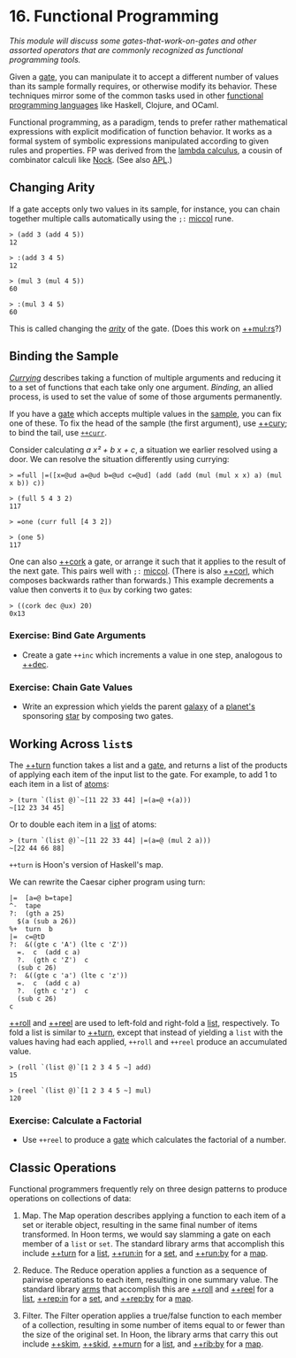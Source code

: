 # 16. Functional Programming

_This module will discuss some gates-that-work-on-gates and other assorted operators that are commonly recognized as functional programming tools._

Given a [gate](../../glossary/gate.md), you can manipulate it to accept a different number of values than its sample formally requires, or otherwise modify its behavior.  These techniques mirror some of the common tasks used in other [functional programming languages](https://en.wikipedia.org/wiki/Functional_programming) like Haskell, Clojure, and OCaml.

Functional programming, as a paradigm, tends to prefer rather mathematical expressions with explicit modification of function behavior.  It works as a formal system of symbolic expressions manipulated according to given rules and properties.  FP was derived from the [lambda calculus](https://en.wikipedia.org/wiki/Lambda_calculus), a cousin of combinator calculi like [Nock](../../glossary/nock.md).  (See also [APL](https://en.wikipedia.org/wiki/APL_%28programming_language%29).)

##  Changing Arity

If a gate accepts only two values in its sample, for instance, you can chain together multiple calls automatically using the `;:` [miccol](../../language/hoon/reference/rune/mic.md#-miccol) rune.

```hoon
> (add 3 (add 4 5))
12

> :(add 3 4 5)
12

> (mul 3 (mul 4 5))
60

> :(mul 3 4 5)
60
```

This is called changing the [_arity_](https://en.wikipedia.org/wiki/Arity) of the gate.  (Does this work on [++mul:rs](../../language/hoon/reference/stdlib/3b.md#mulrs)?)


##  Binding the Sample

[_Currying_](https://en.wikipedia.org/wiki/Currying) describes taking a function of multiple arguments and reducing it to a set of functions that each take only one argument.  _Binding_, an allied process, is used to set the value of some of those arguments permanently.

If you have a [gate](../../glossary/gate.md) which accepts multiple values in the [sample](../../glossary/sample.md), you can fix one of these.  To fix the head of the sample (the first argument), use [++cury](../../language/hoon/reference/stdlib/2n.md#cury); to bind the tail, use [`++curr`](../../language/hoon/reference/stdlib/2n.md#curr).

Consider calculating _a x² + b x + c_, a situation we earlier resolved using a door.  We can resolve the situation differently using currying:

```hoon
> =full |=([x=@ud a=@ud b=@ud c=@ud] (add (add (mul (mul x x) a) (mul x b)) c))

> (full 5 4 3 2)
117

> =one (curr full [4 3 2])  

> (one 5)  
117
```

One can also [++cork](../../language/hoon/reference/stdlib/2n.md#cork) a gate, or arrange it such that it applies to the result of the next gate.  This pairs well with `;:` [miccol](../../language/hoon/reference/rune/mic.md#-miccol).  (There is also [++corl](../../language/hoon/reference/stdlib/2n.md#corl), which composes backwards rather than forwards.) This example decrements a value then converts it to `@ux` by corking two gates:

```hoon
> ((cork dec @ux) 20)  
0x13
```

### Exercise:  Bind Gate Arguments

- Create a gate `++inc` which increments a value in one step, analogous to [++dec](../../language/hoon/reference/stdlib/1a.md#dec).

### Exercise:  Chain Gate Values

- Write an expression which yields the parent [galaxy](../../glossary/galaxy.md) of a [planet's](../../glossary/planet.md) sponsoring [star](../../glossary/star.md) by composing two gates.

##  Working Across `list`s

The [++turn](../../language/hoon/reference/stdlib/2b.md#turn) function takes a list and a [gate](../../glossary/gate.md), and returns a list of the products of applying each item of the input list to the gate. For example, to add 1 to each item in a list of [atoms](../../glossary/atom.md):

```hoon
> (turn `(list @)`~[11 22 33 44] |=(a=@ +(a)))
~[12 23 34 45]
```
Or to double each item in a [list](../../glossary/list.md) of atoms:

```hoon
> (turn `(list @)`~[11 22 33 44] |=(a=@ (mul 2 a)))
~[22 44 66 88]
```
`++turn` is Hoon's version of Haskell's map.

We can rewrite the Caesar cipher program using turn:

```hoon
|=  [a=@ b=tape]
^-  tape
?:  (gth a 25)
  $(a (sub a 26))
%+  turn  b
|=  c=@tD
?:  &((gte c 'A') (lte c 'Z'))
  =.  c  (add c a)
  ?.  (gth c 'Z')  c
  (sub c 26)
?:  &((gte c 'a') (lte c 'z'))
  =.  c  (add c a)
  ?.  (gth c 'z')  c
  (sub c 26)
c
```

[++roll](../../language/hoon/reference/stdlib/2b.md#roll) and [++reel](../../language/hoon/reference/stdlib/2b.md#reel) are used to left-fold and right-fold a [list](../../glossary/list.md), respectively.  To fold a list is similar to [++turn](../../language/hoon/reference/stdlib/2b.md#turn), except that instead of yielding a `list` with the values having had each applied, `++roll` and `++reel` produce an accumulated value.

```hoon
> (roll `(list @)`[1 2 3 4 5 ~] add)
15

> (reel `(list @)`[1 2 3 4 5 ~] mul)
120
```

### Exercise:  Calculate a Factorial

- Use `++reel` to produce a [gate](../../glossary/gate.md) which calculates the factorial of a number.


##  Classic Operations

Functional programmers frequently rely on three design patterns to produce operations on collections of data:

1. Map.  The Map operation describes applying a function to each item of a set or iterable object, resulting in the same final number of items transformed.  In Hoon terms, we would say slamming a gate on each member of a `list` or `set`.  The standard library arms that accomplish this include [++turn](../../language/hoon/reference/stdlib/2b.md#turn) for a [list](../../glossary/list.md), [++run:in](../../language/hoon/reference/stdlib/2h.md#repin) for a [set](../../language/hoon/reference/stdlib/2o.md#set), and [++run:by](../../language/hoon/reference/stdlib/2i.md#runby) for a [map](../../language/hoon/reference/stdlib/2o.md#map).

2. Reduce.  The Reduce operation applies a function as a sequence of pairwise operations to each item, resulting in one summary value. The standard library [arms](../../glossary/arm.md) that accomplish this are [++roll](../../language/hoon/reference/stdlib/2b.md#roll) and [++reel](../../language/hoon/reference/stdlib/2b.md#reel) for a [list](../../glossary/list.md), [++rep:in](../../language/hoon/reference/stdlib/2h.md#repin) for a [set](../../language/hoon/reference/stdlib/2o.md#set), and [++rep:by](../../language/hoon/reference/stdlib/2i.md#repby) for a [map](../../language/hoon/reference/stdlib/2o.md#map).

3. Filter.  The Filter operation applies a true/false function to each member of a collection, resulting in some number of items equal to or fewer than the size of the original set.  In Hoon, the library arms that carry this out include [++skim](../../language/hoon/reference/stdlib/2b.md#skim), [++skid](../../language/hoon/reference/stdlib/2b.md#skid), [++murn](../../language/hoon/reference/stdlib/2b.md#murn) for a [list](../../glossary/list.md), and [++rib:by](../../language/hoon/reference/stdlib/2i.md#ribby) for a [map](../../language/hoon/reference/stdlib/2o.md#map).
